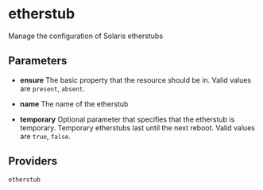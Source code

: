 
etherstub
=========
Manage the configuration of Solaris etherstubs


Parameters
----------

- **ensure**
    The basic property that the resource should be in.
    Valid values are `present`, `absent`. 

- **name**
    The name of the etherstub

- **temporary**
    Optional parameter that specifies that the etherstub is
    temporary.  Temporary etherstubs last until the next reboot.
    Valid values are `true`, `false`. 

Providers
---------
    etherstub
